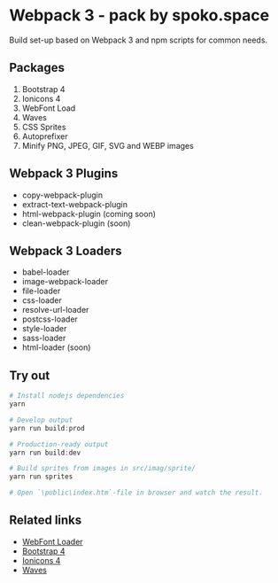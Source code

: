 # Webpack 3 - pack by spoko.space
Build set-up based on Webpack 3 and npm scripts for common needs.

## Packages
1. Bootstrap 4
2. Ionicons 4
3. WebFont Load
4. Waves
5. CSS Sprites
6. Autoprefixer
7. Minify PNG, JPEG, GIF, SVG and WEBP images

## Webpack 3 Plugins
* copy-webpack-plugin
* extract-text-webpack-plugin
* html-webpack-plugin (coming soon)
* clean-webpack-plugin (soon)

## Webpack 3 Loaders
* babel-loader
* image-webpack-loader
* file-loader
* css-loader
* resolve-url-loader
* postcss-loader
* style-loader
* sass-loader
* html-loader (soon)

## Try out
```powershell
# Install nodejs dependencies
yarn

# Develop output
yarn run build:prod 

# Production-ready output
yarn run build:dev 

# Build sprites from images in src/imag/sprite/
yarn run sprites 

# Open `\public\index.htm`-file in browser and watch the result.
```

## Related links
* [WebFont Loader](https://github.com/typekit/webfontloader)
* [Bootstrap 4](https://github.com/twbs/bootstrap)
* [Ionicons 4](https://github.com/ionic-team/ionicons)
* [Waves](https://github.com/fians/Waves)